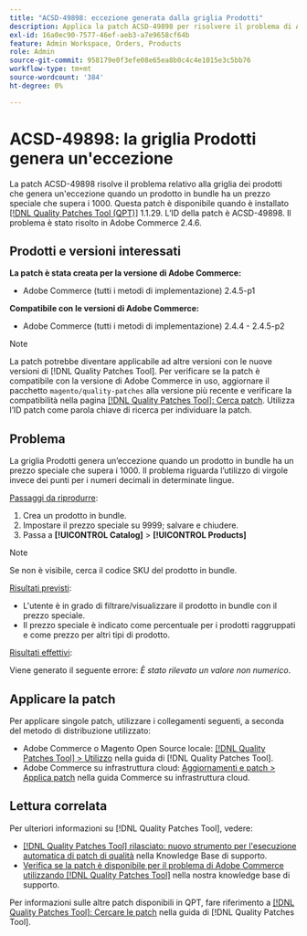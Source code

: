 ```yaml
---
title: "ACSD-49898: eccezione generata dalla griglia Prodotti"
description: Applica la patch ACSD-49898 per risolvere il problema di Adobe Commerce, a causa del quale la griglia prodotti genera un’eccezione quando un prodotto in bundle ha un prezzo speciale che supera i 1000.
exl-id: 16a0ec90-7577-46ef-aeb3-a7e9658cf64b
feature: Admin Workspace, Orders, Products
role: Admin
source-git-commit: 958179e0f3efe08e65ea8b0c4c4e1015e3c5bb76
workflow-type: tm+mt
source-wordcount: '384'
ht-degree: 0%

---
```


# ACSD-49898: la griglia Prodotti genera un&#39;eccezione

La patch ACSD-49898 risolve il problema relativo alla griglia dei prodotti che genera un&#39;eccezione quando un prodotto in bundle ha un prezzo speciale che supera i 1000. Questa patch è disponibile quando è installato [[!DNL Quality Patches Tool (QPT)]](/help/announcements/adobe-commerce-announcements/magento-quality-patches-released-new-tool-to-self-serve-quality-patches.md) 1.1.29. L’ID della patch è ACSD-49898. Il problema è stato risolto in Adobe Commerce 2.4.6.

## Prodotti e versioni interessati

**La patch è stata creata per la versione di Adobe Commerce:**

* Adobe Commerce (tutti i metodi di implementazione) 2.4.5-p1

**Compatibile con le versioni di Adobe Commerce:**

* Adobe Commerce (tutti i metodi di implementazione) 2.4.4 - 2.4.5-p2

>[!NOTE]
>
>La patch potrebbe diventare applicabile ad altre versioni con le nuove versioni di [!DNL Quality Patches Tool]. Per verificare se la patch è compatibile con la versione di Adobe Commerce in uso, aggiornare il pacchetto `magento/quality-patches` alla versione più recente e verificare la compatibilità nella pagina [[!DNL Quality Patches Tool]: Cerca patch](https://experienceleague.adobe.com/tools/commerce-quality-patches/index.html). Utilizza l’ID patch come parola chiave di ricerca per individuare la patch.

## Problema

La griglia Prodotti genera un’eccezione quando un prodotto in bundle ha un prezzo speciale che supera i 1000. Il problema riguarda l’utilizzo di virgole invece dei punti per i numeri decimali in determinate lingue.

<u>Passaggi da riprodurre</u>:

1. Crea un prodotto in bundle.
1. Impostare il prezzo speciale su 9999; salvare e chiudere.
1. Passa a **[!UICONTROL Catalog]** > **[!UICONTROL Products]**

>[!NOTE]
>
>Se non è visibile, cerca il codice SKU del prodotto in bundle.

<u>Risultati previsti</u>:

* L&#39;utente è in grado di filtrare/visualizzare il prodotto in bundle con il prezzo speciale.
* Il prezzo speciale è indicato come percentuale per i prodotti raggruppati e come prezzo per altri tipi di prodotto.

<u>Risultati effettivi</u>:

Viene generato il seguente errore: *È stato rilevato un valore non numerico*.

## Applicare la patch

Per applicare singole patch, utilizzare i collegamenti seguenti, a seconda del metodo di distribuzione utilizzato:

* Adobe Commerce o Magento Open Source locale: [[!DNL Quality Patches Tool] > Utilizzo](https://experienceleague.adobe.com/docs/commerce-operations/tools/quality-patches-tool/usage.html) nella guida di [!DNL Quality Patches Tool].
* Adobe Commerce su infrastruttura cloud: [Aggiornamenti e patch > Applica patch](https://experienceleague.adobe.com/docs/commerce-cloud-service/user-guide/develop/upgrade/apply-patches.html) nella guida Commerce su infrastruttura cloud.

## Lettura correlata

Per ulteriori informazioni su [!DNL Quality Patches Tool], vedere:

* [[!DNL Quality Patches Tool] rilasciato: nuovo strumento per l&#39;esecuzione automatica di patch di qualità](/help/announcements/adobe-commerce-announcements/magento-quality-patches-released-new-tool-to-self-serve-quality-patches.md) nella Knowledge Base di supporto.
* [Verifica se la patch è disponibile per il problema di Adobe Commerce utilizzando  [!DNL Quality Patches Tool]](/help/support-tools/patches-available-in-qpt-tool/check-patch-for-magento-issue-with-magento-quality-patches.md) nella nostra knowledge base di supporto.

Per informazioni sulle altre patch disponibili in QPT, fare riferimento a [[!DNL Quality Patches Tool]: Cercare le patch](https://experienceleague.adobe.com/tools/commerce-quality-patches/index.html) nella guida di [!DNL Quality Patches Tool].
